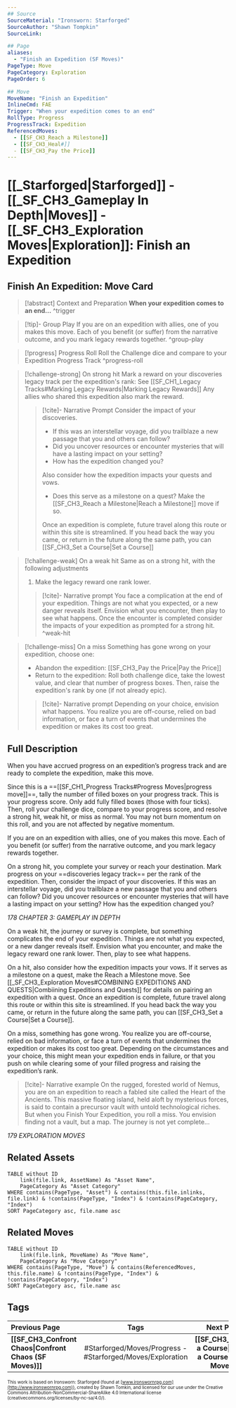 ```yaml
---
## Source
SourceMaterial: "Ironsworn: Starforged"
SourceAuthor: "Shawn Tompkin"
SourceLink: 

## Page
aliases:
  - "Finish an Expedition (SF Moves)"
PageType: Move
PageCategory: Exploration
PageOrder: 6

## Move
MoveName: "Finish an Expedition"
InlineCmd: FAE
Trigger: "When your expedition comes to an end"
RollType: Progress
ProgressTrack: Expedition
ReferencedMoves: 
  - [[SF_CH3_Reach a Milestone]]
  - [[SF_CH3_Heal#]]
  - [[SF_CH3_Pay the Price]]
---
```

# [[_Starforged|Starforged]] - [[_SF_CH3_Gameplay In Depth|Moves]] - [[_SF_CH3_Exploration Moves|Exploration]]: Finish an Expedition
## Finish An Expedition: Move Card
>[!abstract]  Context and Preparation
>**When your expedition comes to an end...** ^trigger

> [!tip]- Group Play
> If you are on an expedition with allies, one of you makes this move. Each of you benefit (or suffer) from the narrative outcome, and you mark legacy rewards together. ^group-play

> [!progress] Progress Roll
> Roll the Challenge dice and compare to your Expedition Progress Track ^progress-roll

> [!challenge-strong] On strong hit
> Mark a reward on your discoveries legacy track per the expedition's rank: See [[SF_CH1_Legacy Tracks#Marking Legacy Rewards|Marking Legacy Rewards]] 
> Any allies who shared this expedition also mark the reward.
> > [!cite]- Narrative Prompt
> > Consider the impact of your discoveries.
> > - If this was an interstellar voyage, did you trailblaze a new passage that you and others can follow?
> > - Did you uncover resources or encounter mysteries that will have a lasting impact on your setting?
> > - How has the expedition changed you?
> > 
> > Also consider how the expedition impacts your quests and vows.
> > - Does this serve as a milestone on a quest?  Make the [[SF_CH3_Reach a Milestone|Reach a Milestone]] move if so.
> > 
> > Once an expedition is complete, future travel along this route or within this site is streamlined. If you head back the way you came, or return in the future along the same path, you can [[SF_CH3_Set a Course|Set a Course]]

> [!challenge-weak] On a weak hit
> Same as on a strong hit, with the following adjustments
> 1. Make the legacy reward one rank lower.
> > [!cite]- Narrative prompt
> > You face a complication at the end of your expedition. Things are not what you expected, or a new danger reveals itself. Envision what you encounter, then play to see what happens.
> > Once the encounter is completed consider the impacts of your expedition as prompted for a strong hit. ^weak-hit

> [!challenge-miss] On a miss
> Something has gone wrong on your expedition, choose one:
>- Abandon the expedition: [[SF_CH3_Pay the Price|Pay the Price]]
>- Return to the expedition: Roll both challenge dice, take the lowest value, and clear that number of progress boxes. Then, raise the expedition's rank by one (if not already epic).
>    
> > [!cite]- Narrative prompt
> > Depending on your choice, envision what happens.
> > You realize you are off-course, relied on bad information, or face a turn of events that undermines the expedition or makes its cost too great.

## Full Description
When you have accrued progress on an expedition’s progress track and are ready to complete the expedition, make this move. 

Since this is a ==[[SF_CH1_Progress Tracks#Progress Moves|progress move]]==, tally the number of filled boxes on your progress track. This is your progress score. Only add fully filled boxes (those with four ticks). Then, roll your challenge dice, compare to your progress score, and resolve a strong hit, weak hit, or miss as normal. You may not burn momentum on this roll, and you are not affected by negative momentum.

If you are on an expedition with allies, one of you makes this move. Each of you benefit (or suffer) from the narrative outcome, and you mark legacy rewards together.

On a strong hit, you complete your survey or reach your destination. Mark progress on your ==discoveries legacy track== per the rank of the expedition. Then, consider the impact of your discoveries. If this was an interstellar voyage, did you trailblaze a new passage that you and others can follow? Did you uncover resources or encounter mysteries that will have a lasting impact on your setting? How has the expedition changed you?

*178 CHAPTER 3: GAMEPLAY IN DEPTH*

On a weak hit, the journey or survey is complete, but something complicates the end of your expedition. Things are not what you expected, or a new danger reveals itself. Envision what you encounter, and make the legacy reward one rank lower. Then, play to see what happens.

On a hit, also consider how the expedition impacts your vows. If it serves as a milestone on a quest, make the Reach a Milestone move. See [[_SF_CH3_Exploration Moves#COMBINING EXPEDITIONS AND QUESTS|Combiining Expeditions and Quests]] for details on pairing an expedition with a quest. Once an expedition is complete, future travel along this route or within this site is streamlined. If you head back the way you came, or return in the future along the same path, you can [[SF_CH3_Set a Course|Set a Course]].

On a miss, something has gone wrong. You realize you are off-course, relied on bad information, or face a turn of events that undermines the expedition or makes its cost too great. Depending on the circumstances and your choice, this might mean your expedition ends in failure, or that you push on while clearing some of your filled progress and raising the expedition’s rank.

> [!cite]- Narrative example
> On the rugged, forested world of Nemus, you are on an expedition to reach a fabled site called the Heart of the Ancients. This massive floating island, held aloft by mysterious forces, is said to contain a precursor vault with untold technological riches. But when you Finish Your Expedition, you roll a miss. You envision finding not a vault, but a map. The journey is not yet complete…

*179 EXPLORATION MOVES*

## Related Assets
```dataview
TABLE without ID
	link(file.link, AssetName) As "Asset Name",
	PageCategory As "Asset Category"
WHERE contains(PageType, "Asset") & contains(this.file.inlinks, file.link) & !contains(PageType, "Index") & !contains(PageCategory, "Index")
SORT PageCategory asc, file.name asc
```

## Related Moves
```dataview
TABLE without ID
	link(file.link, MoveName) As "Move Name",
	PageCategory As "Move Category"
WHERE contains(PageType, "Move") & contains(ReferencedMoves, this.file.name) & !contains(PageType, "Index") & !contains(PageCategory, "Index")
SORT PageCategory asc, file.name asc
```

## Tags
| Previous Page | Tags | Next Page |
|:--- |:---:| ---:|
| **[[SF_CH3_Confront Chaos\|Confront Chaos (SF Moves)]]** | #Starforged/Moves/Progress - #Starforged/Moves/Exploration | **[[SF_CH3_Set a Course\|Set a Course (SF Moves)]]** |

<font size=-2>This work is based on Ironsworn: Starforged (found at [www.ironswornrpg.com](http://www.ironswornrpg.com)), created by Shawn Tomkin, and licensed for our use under the Creative Commons Attribution-NonCommercial-ShareAlike 4.0 International license  (creativecommons.org/licenses/by-nc-sa/4.0/).</font>